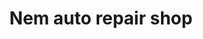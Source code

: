 ---
title: "Nem auto repair shop"
url: /puerto-princesa-palawan/nem-auto-repair-shop/
shop: car repair
---